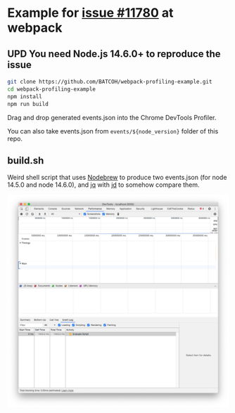 # Example for [issue #11780](https://github.com/webpack/webpack/issues/11780) at webpack

## UPD You need Node.js 14.6.0+ to reproduce the issue

```bash
git clone https://github.com/BATCOH/webpack-profiling-example.git
cd webpack-profiling-example
npm install
npm run build
```
Drag and drop generated events.json into the Chrome DevTools Profiler.

You can also take events.json from `events/${node_version}` folder of this repo.

## build.sh
Weird shell script that uses [Nodebrew](https://github.com/hokaccha/nodebrew) to produce two events.json (for node 14.5.0 and node 14.6.0), and [jq](https://stedolan.github.io/jq/) with [jd](https://github.com/josephburnett/jd) to somehow compare them.

![DevTools Screenshot](https://raw.githubusercontent.com/BATCOH/webpack-profiling-example/master/devtools.png)
